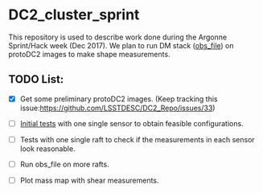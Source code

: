 # DC2_cluster_sprint

This repository is used to describe work done during the Argonne Sprint/Hack week (Dec 2017). We plan to run DM stack ([obs_file](https://github.com/rbliu/Memo-Linux/blob/master/how_to_run_obs_file.md)) on protoDC2 images to make shape measurements.

## TODO List:

- [x] Get some preliminary protoDC2 images. (Keep tracking this issue:https://github.com/LSSTDESC/DC2_Repo/issues/33)

- [ ] [Initial tests](https://github.com/rbliu/DC2_cluster_sprint/issues/1) with one single sensor to obtain feasible configurations.

- [ ] Tests with one single raft to check if the measurements in each sensor look reasonable.

- [ ] Run obs_file on more rafts.

- [ ] Plot mass map with shear measurements.
